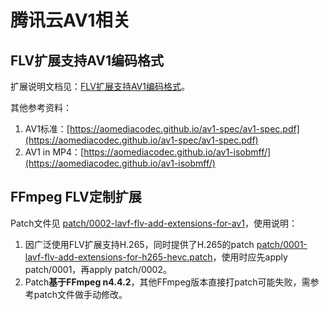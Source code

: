 # 腾讯云AV1相关

## FLV扩展支持AV1编码格式

扩展说明文档见：[FLV扩展支持AV1编码格式](FLV扩展支持AV1编码格式.md)。

其他参考资料：
1. AV1标准：[https://aomediacodec.github.io/av1-spec/av1-spec.pdf](https://aomediacodec.github.io/av1-spec/av1-spec.pdf)
2. AV1 in MP4：[https://aomediacodec.github.io/av1-isobmff/](https://aomediacodec.github.io/av1-isobmff/)

## FFmpeg FLV定制扩展

Patch文件见 [patch/0002-lavf-flv-add-extensions-for-av1](patch/0002-lavf-flv-add-extensions-for-av1.patch)，使用说明：
1. 因广泛使用FLV扩展支持H.265，同时提供了H.265的patch [patch/0001-lavf-flv-add-extensions-for-h265-hevc.patch](patch/0001-lavf-flv-add-extensions-for-h265-hevc.patch)，使用时应先apply patch/0001，再apply patch/0002。
2. Patch**基于FFmpeg n4.4.2**，其他FFmpeg版本直接打patch可能失败，需参考patch文件做手动修改。
